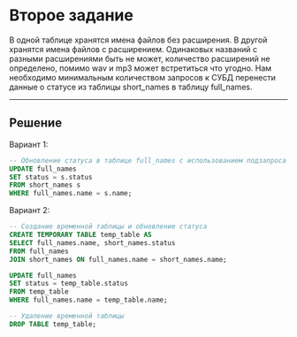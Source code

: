 # Второе задание 
В одной таблице хранятся имена файлов без расширения. В другой хранятся имена файлов с
расширением. Одинаковых названий с разными расширениями быть не может, количество
расширений не определено, помимо wav и mp3 может встретиться что угодно.
Нам необходимо минимальным количеством запросов к СУБД перенести данные о статусе из
таблицы short_names в таблицу full_names.
___
## Решение
Вариант 1:
```sql
-- Обновление статуса в таблице full_names с использованием подзапроса
UPDATE full_names
SET status = s.status
FROM short_names s
WHERE full_names.name = s.name;
```
Вариант 2:
```sql
-- Создание временной таблицы и обновление статуса
CREATE TEMPORARY TABLE temp_table AS 
SELECT full_names.name, short_names.status 
FROM full_names 
JOIN short_names ON full_names.name = short_names.name;

UPDATE full_names 
SET status = temp_table.status 
FROM temp_table 
WHERE full_names.name = temp_table.name;

-- Удаление временной таблицы
DROP TABLE temp_table;
```
